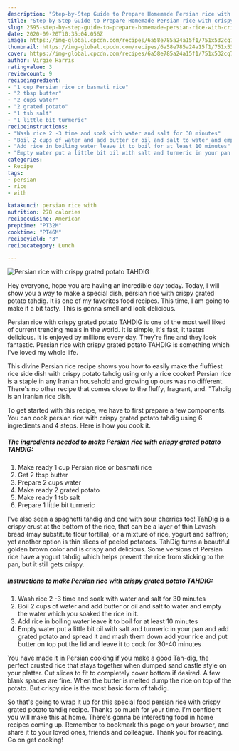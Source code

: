 ```yaml
---
description: "Step-by-Step Guide to Prepare Homemade Persian rice with crispy grated potato TAHDIG"
title: "Step-by-Step Guide to Prepare Homemade Persian rice with crispy grated potato TAHDIG"
slug: 2595-step-by-step-guide-to-prepare-homemade-persian-rice-with-crispy-grated-potato-tahdig
date: 2020-09-20T10:35:04.056Z
image: https://img-global.cpcdn.com/recipes/6a58e785a24a15f1/751x532cq70/persian-rice-with-crispy-grated-potato-tahdig-recipe-main-photo.jpg
thumbnail: https://img-global.cpcdn.com/recipes/6a58e785a24a15f1/751x532cq70/persian-rice-with-crispy-grated-potato-tahdig-recipe-main-photo.jpg
cover: https://img-global.cpcdn.com/recipes/6a58e785a24a15f1/751x532cq70/persian-rice-with-crispy-grated-potato-tahdig-recipe-main-photo.jpg
author: Virgie Harris
ratingvalue: 3
reviewcount: 9
recipeingredient:
- "1 cup Persian rice or basmati rice"
- "2 tbsp butter"
- "2 cups water"
- "2 grated potato"
- "1 tsb salt"
- "1 little bit turmeric"
recipeinstructions:
- "Wash rice 2 -3 time and soak with water and salt for 30 minutes"
- "Boil 2 cups of water and add butter or oil and salt to water and empty the water which you soaked the rice in it."
- "Add rice in boiling water leave it to boil for at least 10 minutes"
- "Empty water put a little bit oil with salt and turmeric in your pan and add grated potato and spread it and mash them down add your rice and put butter on top put the lid and leave it to cook for 30-40 minutes"
categories:
- Recipe
tags:
- persian
- rice
- with

katakunci: persian rice with 
nutrition: 278 calories
recipecuisine: American
preptime: "PT32M"
cooktime: "PT46M"
recipeyield: "3"
recipecategory: Lunch

---
```



![Persian rice with crispy grated potato TAHDIG](https://img-global.cpcdn.com/recipes/6a58e785a24a15f1/751x532cq70/persian-rice-with-crispy-grated-potato-tahdig-recipe-main-photo.jpg)

Hey everyone, hope you are having an incredible day today. Today, I will show you a way to make a special dish, persian rice with crispy grated potato tahdig. It is one of my favorites food recipes. This time, I am going to make it a bit tasty. This is gonna smell and look delicious.

Persian rice with crispy grated potato TAHDIG is one of the most well liked of current trending meals in the world. It is simple, it's fast, it tastes delicious. It is enjoyed by millions every day. They're fine and they look fantastic. Persian rice with crispy grated potato TAHDIG is something which I've loved my whole life.

This divine Persian rice recipe shows you how to easily make the fluffiest rice side dish with crispy potato tahdig using only a rice cooker! Persian rice is a staple in any Iranian household and growing up ours was no different. There&#39;s no other recipe that comes close to the fluffy, fragrant, and. &#34;Tahdig is an Iranian rice dish.


To get started with this recipe, we have to first prepare a few components. You can cook persian rice with crispy grated potato tahdig using 6 ingredients and 4 steps. Here is how you cook it.

<!--inarticleads1-->

##### The ingredients needed to make Persian rice with crispy grated potato TAHDIG:

1. Make ready 1 cup Persian rice or basmati rice
1. Get 2 tbsp butter
1. Prepare 2 cups water
1. Make ready 2 grated potato
1. Make ready 1 tsb salt
1. Prepare 1 little bit turmeric


I&#39;ve also seen a spaghetti tahdig and one with sour cherries too! TahDig is a crispy crust at the bottom of the rice, that can be a layer of thin Lavash bread (may substitute flour tortilla), or a mixture of rice, yogurt and saffron; yet another option is thin slices of peeled potatoes. TahDig turns a beautiful golden brown color and is crispy and delicious. Some versions of Persian rice have a yogurt tahdig which helps prevent the rice from sticking to the pan, but it still gets crispy. 

<!--inarticleads2-->

##### Instructions to make Persian rice with crispy grated potato TAHDIG:

1. Wash rice 2 -3 time and soak with water and salt for 30 minutes
1. Boil 2 cups of water and add butter or oil and salt to water and empty the water which you soaked the rice in it.
1. Add rice in boiling water leave it to boil for at least 10 minutes
1. Empty water put a little bit oil with salt and turmeric in your pan and add grated potato and spread it and mash them down add your rice and put butter on top put the lid and leave it to cook for 30-40 minutes


You have made it in Persian cooking if you make a good Tah-dig, the perfect crusted rice that stays together when dumped sand castle style on your platter. Cut slices to fit to completely cover bottom if desired. A few blank spaces are fine. When the butter is melted dump the rice on top of the potato. But crispy rice is the most basic form of tahdig. 

So that's going to wrap it up for this special food persian rice with crispy grated potato tahdig recipe. Thanks so much for your time. I'm confident you will make this at home. There's gonna be interesting food in home recipes coming up. Remember to bookmark this page on your browser, and share it to your loved ones, friends and colleague. Thank you for reading. Go on get cooking!
